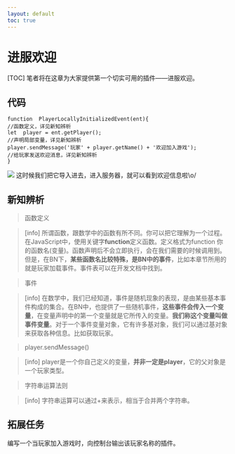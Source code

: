 ```yaml
---
layout: default
toc: true
---
```

# **进服欢迎**
[TOC]
笔者将在这章为大家提供第一个切实可用的插件——进服欢迎。
## 代码
~~~
function  PlayerLocallyInitializedEvent(ent){
//函数定义，详见新知辨析
let  player = ent.getPlayer();
//声明局部变量，详见新知辨析
player.sendMessage('玩家' + player.getName() + '欢迎加入游戏');
//给玩家发送欢迎消息，详见新知辨析
}
~~~
![](https://s1.ax1x.com/2020/04/10/GoouvV.jpg)
这时候我们把它导入进去，进入服务器，就可以看到欢迎信息啦\o/
## 新知辨析
>函数定义

>[info] 所谓函数，跟数学中的函数有所不同。你可以把它理解为一个过程。在JavaScript中，使用关键字**function**定义函数。定义格式为function 你的函数名(变量)。函数声明后不会立即执行，会在我们需要的时候调用到。但是，在BN下，**某些函数名比较特殊，是BN中的事件**，比如本章节所用的就是玩家加载事件。事件表可以在开发文档中找到。

>事件

>[info] 在数学中，我们已经知道，事件是随机现象的表现，是由某些基本事件构成的集合。在BN中，也提供了一些随机事件，**这些事件会传入一个变量**，在变量声明中的第一个变量就是它所传入的变量。**我们称这个变量叫做事件变量**。对于一个事件变量对象，它有许多基对象，我们可以通过基对象来获取各种信息。比如获取玩家。

>player.sendMessage()

>[info] player是一个你自己定义的变量，**并非一定是player**，它的父对象是一个玩家类型。

>字符串运算法则
 
>[info] 字符串运算可以通过+来表示，相当于合并两个字符串。

## 拓展任务
编写一个当玩家加入游戏时，向控制台输出该玩家名称的插件。